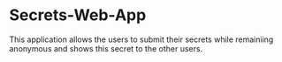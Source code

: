 # Secrets-Web-App

This application allows the users to submit their secrets while remainiing anonymous and shows this secret to the other users.

